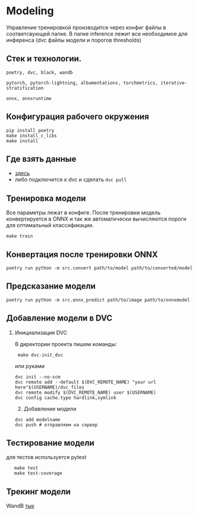 
# Modeling
Управление тренировкой производится через конфиг файлы в соответсвующей папке.
В папке inference лежит все необходимое для инференса (dvc файлы модели и порогов thresholds)
## Стек и технологии.
```
poetry, dvc, black, wandb

pytorch, pytorch-lightning, albumentations, torchmetrics, iterative-stratification

onnx, onnxruntime
```
## Конфигурация рабочего окружения
```
pip install poetry
make install_c_libs
make install
```
## Где взять данные
- [здесь](https://www.kaggle.com/datasets/nikitarom/planets-dataset)
- либо подключится к dvc и сделать `dvc pull`
## Тренировка модели
Все параметры лежат в конфиге. После тренировки модель конвертируется в ONNX и так же автоматически вычисляются пороги для оптимальный классификации.

```
make train
```
## Конвертация после тренировки ONNX
```
poetry run python -m src.convert path/to/model path/to/converted/model
```
## Предсказание модели
```
poetry run python -m src.onnx_predict path/to/image path/to/onnxmodel
```
## Добавление модели в DVC
1. Инициализация DVC

    В директории проекта пишем команды:
   ```
    make dvc-init_dvc
   ```
   или руками

    ```
	dvc init --no-scm
	dvc remote add --default $(DVC_REMOTE_NAME) "your url here"$(USERNAME)/dvc_files
	dvc remote modify $(DVC_REMOTE_NAME) user $(USERNAME)
	dvc config cache.type hardlink,symlink
   ```
   2. Добавление модели
    ```
    dvc add modelname
    dvc push # отправляем на сервер
    ```
## Тестирование модели
для тестов используется pytest
```
   make test
   make test-coverage
```
## Трекинг модели
WandB
[тык](https://wandb.ai/kekus/soldatov_modeling/)
